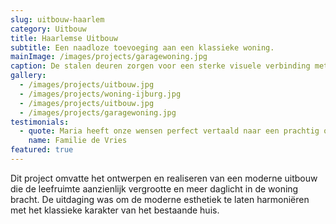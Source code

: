 ```yaml
---
slug: uitbouw-haarlem
category: Uitbouw
title: Haarlemse Uitbouw
subtitle: Een naadloze toevoeging aan een klassieke woning.
mainImage: /images/projects/garagewoning.jpg
caption: De stalen deuren zorgen voor een sterke visuele verbinding met de tuin.
gallery:
  - /images/projects/uitbouw.jpg
  - /images/projects/woning-ijburg.jpg
  - /images/projects/uitbouw.jpg
  - /images/projects/garagewoning.jpg
testimonials:
  - quote: Maria heeft onze wensen perfect vertaald naar een prachtig ontwerp. De samenwerking was zeer prettig en professioneel.
    name: Familie de Vries
featured: true
---
```

Dit project omvatte het ontwerpen en realiseren van een moderne uitbouw die de leefruimte aanzienlijk vergrootte en meer daglicht in de woning bracht. De uitdaging was om de moderne esthetiek te laten harmoniëren met het klassieke karakter van het bestaande huis.
